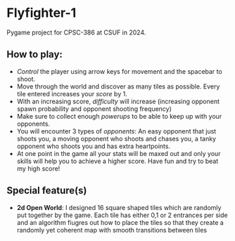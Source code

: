 # Flyfighter-1
Pygame project for CPSC-386 at CSUF in 2024.

## How to play:
- *Control* the player using arrow keys for movement and the spacebar to shoot.
- Move through the world and discover as many tiles as possible. Every tile entered increases your *score* by 1.
- With an increasing score, *difficulty* will increase (increasing opponent spawn probability and opponent shooting frequency)
- Make sure to collect enough *powerups* to be able to keep up with your opponents. 
- You will encounter 3 types of *opponents*: An easy opponent that just shoots you, a moving opponent who shoots and chases you, a tanky opponent who shoots you and has extra heartpoints.
- At one point in the game all your stats will be maxed out and only your skills will help you to achieve a higher score. Have fun and try to beat my high score!


## Special feature(s)
 - **2d Open World**:
   I designed 16 square shaped tiles which are randomly put together by the game. Each tile has either 0,1 or 2 entrances per side and an algorithm fiugres out how to place the tiles so    that they create a randomly yet coherent map with smooth transitions between tiles
   
